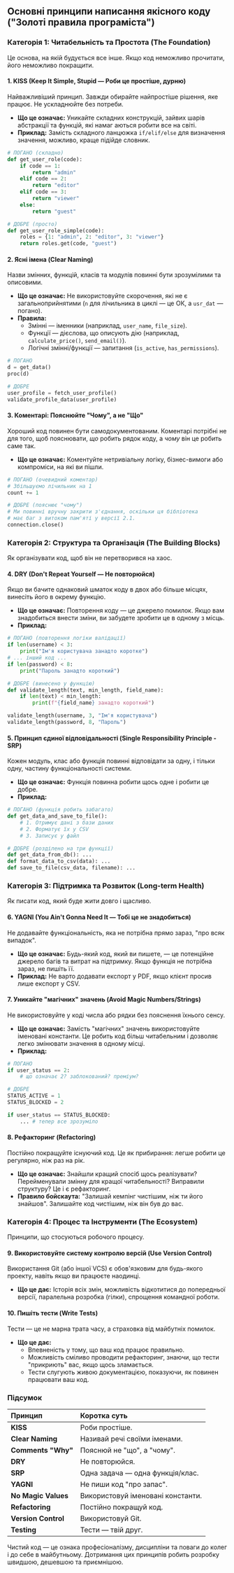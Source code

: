 ## Основні принципи написання якісного коду ("Золоті правила програміста")

### **Категорія 1: Читабельність та Простота (The Foundation)**

Це основа, на якій будується все інше. Якщо код неможливо прочитати, його неможливо покращити.

#### **1. KISS (Keep It Simple, Stupid — Роби це простіше, дурню)**
Найважливіший принцип. Завжди обирайте найпростіше рішення, яке працює. Не ускладнюйте без потреби.

*   **Що це означає:** Уникайте складних конструкцій, зайвих шарів абстракції та функцій, які намаг
аються робити все на світі.
*   **Приклад:** Замість складного ланцюжка `if/elif/else` для визначення значення, можливо, краще 
підійде словник.

```python
# ПОГАНО (складно)
def get_user_role(code):
    if code == 1:
        return "admin"
    elif code == 2:
        return "editor"
    elif code == 3:
        return "viewer"
    else:
        return "guest"

# ДОБРЕ (просто)
def get_user_role_simple(code):
    roles = {1: "admin", 2: "editor", 3: "viewer"}
    return roles.get(code, "guest")
```

#### **2. Ясні імена (Clear Naming)**
Назви змінних, функцій, класів та модулів повинні бути зрозумілими та описовими.

*   **Що це означає:** Не використовуйте скорочення, які не є загальноприйнятими (`n` для лічильника 
в циклі — це ОК, а `usr_dat` — погано).
*   **Правила:**
    *   Змінні — іменники (наприклад, `user_name`, `file_size`).
    *   Функції — дієслова, що описують дію (наприклад, `calculate_price()`, `send_email()`).
    *   Логічні змінні/функції — запитання (`is_active`, `has_permissions`).

```python
# ПОГАНО
d = get_data()
proc(d)

# ДОБРЕ
user_profile = fetch_user_profile()
validate_profile_data(user_profile)
```

#### **3. Коментарі: Пояснюйте "Чому", а не "Що"**
Хороший код повинен бути самодокументованим. Коментарі потрібні не для того, щоб пояснювати, *що* 
робить рядок коду, а *чому* він це робить саме так.

*   **Що це означає:** Коментуйте нетривіальну логіку, бізнес-вимоги або компроміси, на які ви пішли.

```python
# ПОГАНО (очевидний коментар)
# Збільшуємо лічильник на 1
count += 1

# ДОБРЕ (пояснює "чому")
# Ми повинні вручну закрити з'єднання, оскільки ця бібліотека
# має баг з витоком пам'яті у версії 2.1.
connection.close()
```

### **Категорія 2: Структура та Організація (The Building Blocks)**

Як організувати код, щоб він не перетворився на хаос.

#### **4. DRY (Don't Repeat Yourself — Не повторюйся)**
Якщо ви бачите однаковий шматок коду в двох або більше місцях, винесіть його в окрему функцію.

*   **Що це означає:** Повторення коду — це джерело помилок. Якщо вам знадобиться внести зміни, ви забудете зробити це в одному з місць.
*   **Приклад:**

```python
# ПОГАНО (повторення логіки валідації)
if len(username) < 3:
    print("Ім'я користувача занадто коротке")
# ... інший код ...
if len(password) < 8:
    print("Пароль занадто короткий")

# ДОБРЕ (винесено у функцію)
def validate_length(text, min_length, field_name):
    if len(text) < min_length:
        print(f"{field_name} занадто короткий")

validate_length(username, 3, "Ім'я користувача")
validate_length(password, 8, "Пароль")
```

#### **5. Принцип єдиної відповідальності (Single Responsibility Principle - SRP)**
Кожен модуль, клас або функція повинні відповідати за одну, і тільки одну, частину функціональності 
системи.

*   **Що це означає:** Функція повинна робити щось одне і робити це добре.
*   **Приклад:**

```python
# ПОГАНО (функція робить забагато)
def get_data_and_save_to_file():
    # 1. Отримує дані з бази даних
    # 2. Форматує їх у CSV
    # 3. Записує у файл

# ДОБРЕ (розділено на три функції)
def get_data_from_db(): ...
def format_data_to_csv(data): ...
def save_to_file(csv_data, filename): ...
```

### **Категорія 3: Підтримка та Розвиток (Long-term Health)**

Як писати код, який буде жити довго і щасливо.

#### **6. YAGNI (You Ain't Gonna Need It — Тобі це не знадобиться)**
Не додавайте функціональність, яка не потрібна прямо зараз, "про всяк випадок".

*   **Що це означає:** Будь-який код, який ви пишете, — це потенційне джерело багів та витрат на 
підтримку. Якщо функція не потрібна зараз, не пишіть її.
*   **Приклад:** Не варто додавати експорт у PDF, якщо клієнт просив лише експорт у CSV.

#### **7. Уникайте "магічних" значень (Avoid Magic Numbers/Strings)**
Не використовуйте у коді числа або рядки без пояснення їхнього сенсу.

*   **Що це означає:** Замість "магічних" значень використовуйте іменовані константи. Це робить код 
більш читабельним і дозволяє легко змінювати значення в одному місці.
*   **Приклад:**

```python
# ПОГАНО
if user_status == 2:
    # що означає 2? заблокований? преміум?

# ДОБРЕ
STATUS_ACTIVE = 1
STATUS_BLOCKED = 2

if user_status == STATUS_BLOCKED:
    ... # тепер все зрозуміло
```

#### **8. Рефакторинг (Refactoring)**
Постійно покращуйте існуючий код. Це як прибирання: легше робити це регулярно, ніж раз на рік.

*   **Що це означає:** Знайшли кращий спосіб щось реалізувати? Перейменували змінну для кращої 
читабельності? Виправили структуру? Це і є рефакторинг.
*   **Правило бойскаута:** "Залишай кемпінг чистішим, ніж ти його знайшов". Залишайте код чистішим, 
ніж він був до вас.

### **Категорія 4: Процес та Інструменти (The Ecosystem)**

Принципи, що стосуються робочого процесу.

#### **9. Використовуйте систему контролю версій (Use Version Control)**
Використання Git (або іншої VCS) є обов'язковим для будь-якого проекту, навіть якщо ви працюєте наодинці.

*   **Що це дає:** Історія всіх змін, можливість відкотитися до попередньої версії, паралельна розробка 
(гілки), спрощення командної роботи.

#### **10. Пишіть тести (Write Tests)**
Тести — це не марна трата часу, а страховка від майбутніх помилок.

*   **Що це дає:**
    *   Впевненість у тому, що ваш код працює правильно.
    *   Можливість сміливо проводити рефакторинг, знаючи, що тести "прикриють" вас, якщо щось 
    зламається.
    *   Тести слугують живою документацією, показуючи, як повинен працювати ваш код.

### **Підсумок**

| Принцип | Коротка суть |
| :--- | :--- |
| **KISS** | Роби простіше. |
| **Clear Naming** | Називай речі своїми іменами. |
| **Comments "Why"** | Пояснюй не "що", а "чому". |
| **DRY** | Не повторюйся. |
| **SRP** | Одна задача — одна функція/клас. |
| **YAGNI** | Не пиши код "про запас". |
| **No Magic Values** | Використовуй іменовані константи. |
| **Refactoring** | Постійно покращуй код. |
| **Version Control** | Використовуй Git. |
| **Testing** | Тести — твій друг. |

Чистий код — це ознака професіоналізму, дисципліни та поваги до колег і до себе в майбутньому. 
Дотримання цих принципів робить розробку швидшою, дешевшою та приємнішою.